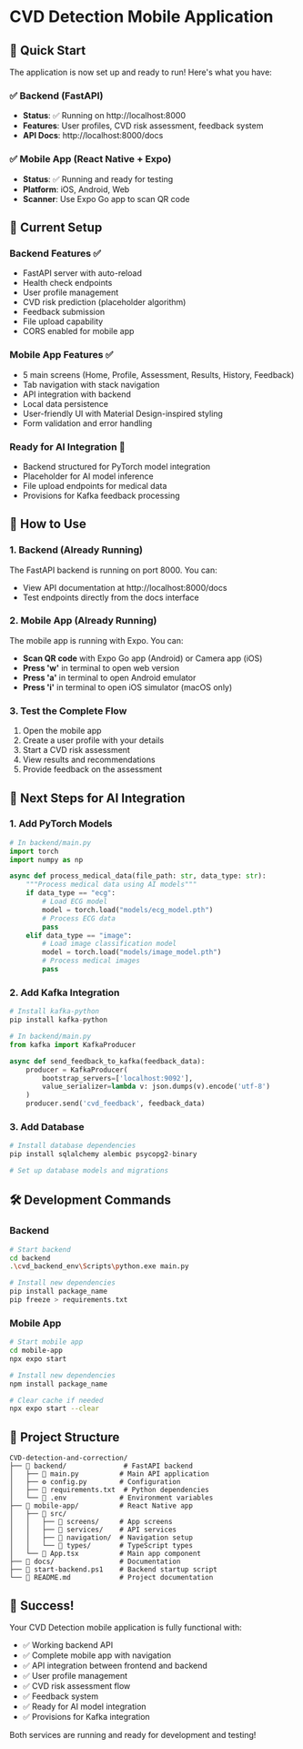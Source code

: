 # CVD Detection Mobile Application

## 🚀 Quick Start

The application is now set up and ready to run! Here's what you have:

### ✅ Backend (FastAPI)
- **Status**: ✅ Running on http://localhost:8000
- **Features**: User profiles, CVD risk assessment, feedback system
- **API Docs**: http://localhost:8000/docs

### ✅ Mobile App (React Native + Expo)
- **Status**: ✅ Running and ready for testing
- **Platform**: iOS, Android, Web
- **Scanner**: Use Expo Go app to scan QR code

## 🔧 Current Setup

### Backend Features ✅
- FastAPI server with auto-reload
- Health check endpoints
- User profile management
- CVD risk prediction (placeholder algorithm)
- Feedback submission
- File upload capability
- CORS enabled for mobile app

### Mobile App Features ✅
- 5 main screens (Home, Profile, Assessment, Results, History, Feedback)
- Tab navigation with stack navigation
- API integration with backend
- Local data persistence
- User-friendly UI with Material Design-inspired styling
- Form validation and error handling

### Ready for AI Integration 🤖
- Backend structured for PyTorch model integration
- Placeholder for AI model inference
- File upload endpoints for medical data
- Provisions for Kafka feedback processing

## 📱 How to Use

### 1. Backend (Already Running)
The FastAPI backend is running on port 8000. You can:
- View API documentation at http://localhost:8000/docs
- Test endpoints directly from the docs interface

### 2. Mobile App (Already Running)
The mobile app is running with Expo. You can:
- **Scan QR code** with Expo Go app (Android) or Camera app (iOS)
- **Press 'w'** in terminal to open web version
- **Press 'a'** in terminal to open Android emulator
- **Press 'i'** in terminal to open iOS simulator (macOS only)

### 3. Test the Complete Flow
1. Open the mobile app
2. Create a user profile with your details
3. Start a CVD risk assessment
4. View results and recommendations
5. Provide feedback on the assessment

## 🎯 Next Steps for AI Integration

### 1. Add PyTorch Models
```python
# In backend/main.py
import torch
import numpy as np

async def process_medical_data(file_path: str, data_type: str):
    """Process medical data using AI models"""
    if data_type == "ecg":
        # Load ECG model
        model = torch.load("models/ecg_model.pth")
        # Process ECG data
        pass
    elif data_type == "image":
        # Load image classification model
        model = torch.load("models/image_model.pth")
        # Process medical images
        pass
```

### 2. Add Kafka Integration
```python
# Install kafka-python
pip install kafka-python

# In backend/main.py
from kafka import KafkaProducer

async def send_feedback_to_kafka(feedback_data):
    producer = KafkaProducer(
        bootstrap_servers=['localhost:9092'],
        value_serializer=lambda v: json.dumps(v).encode('utf-8')
    )
    producer.send('cvd_feedback', feedback_data)
```

### 3. Add Database
```python
# Install database dependencies
pip install sqlalchemy alembic psycopg2-binary

# Set up database models and migrations
```

## 🛠 Development Commands

### Backend
```bash
# Start backend
cd backend
.\cvd_backend_env\Scripts\python.exe main.py

# Install new dependencies
pip install package_name
pip freeze > requirements.txt
```

### Mobile App
```bash
# Start mobile app
cd mobile-app
npx expo start

# Install new dependencies
npm install package_name

# Clear cache if needed
npx expo start --clear
```

## 📁 Project Structure
```
CVD-detection-and-correction/
├── 📁 backend/              # FastAPI backend
│   ├── 🐍 main.py          # Main API application
│   ├── ⚙️ config.py        # Configuration
│   ├── 📄 requirements.txt  # Python dependencies
│   └── 🔐 .env             # Environment variables
├── 📁 mobile-app/          # React Native app
│   ├── 📁 src/
│   │   ├── 📱 screens/     # App screens
│   │   ├── 🔧 services/    # API services
│   │   ├── 🧭 navigation/  # Navigation setup
│   │   └── 📝 types/       # TypeScript types
│   └── 📄 App.tsx          # Main app component
├── 📁 docs/                # Documentation
├── 🚀 start-backend.ps1    # Backend startup script
└── 📖 README.md            # Project documentation
```

## 🎉 Success!

Your CVD Detection mobile application is fully functional with:
- ✅ Working backend API
- ✅ Complete mobile app with navigation
- ✅ API integration between frontend and backend
- ✅ User profile management
- ✅ CVD risk assessment flow
- ✅ Feedback system
- ✅ Ready for AI model integration
- ✅ Provisions for Kafka integration

Both services are running and ready for development and testing!